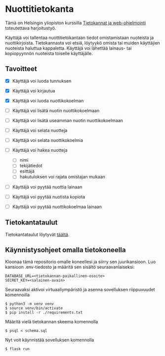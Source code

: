 # Nuottitietokanta

Tämä on Helsingin yliopiston kurssilla [Tietokannat ja web-ohjelmointi](https://hy-tsoha.github.io/materiaali/) toteutettava harjoitustyö.

Käyttäjä voi tallentaa nuottitietokantaan tiedot omistamistaan nuoteista ja nuottikirjoista. Tietokannasta voi etsiä, löytyykö omista tai muiden käyttäjien nuoteista haluttua kappaletta. Käyttäjä voi lähettää lainaus- tai kopiopyynnön nuoteista toiselle käyttäjälle.

## Tavoitteet

- [x] Käyttäjä voi luoda tunnuksen
- [x] Käyttäjä voi kirjautua

- [x] Käyttäjä voi luoda nuottikokoelman
- [ ] Käyttäjä voi lisätä nuotin nuottikokoelmaan
- [ ] Käyttäjä voi lisätä useamman nuotin nuottikokoelmaan
- [ ] Käyttäjä voi selata nuotteja
- [ ] Käyttäjä voi selata nuottikokoelmia
- [ ] Käyttäjä voi hakea nuotteja
    - [ ] nimi
    - [ ] tekijätiedot
    - [ ] esittäjä
    - [ ] hakutuloksen voi rajata omistajan mukaan

- [ ] Käyttäjä voi pyytää nuottia lainaan
- [ ] Käyttäjä voi pyytää nuotista kopiota
- [ ] Käyttäjä voi pyytää nuottikokoelmaa lainaan

## Tietokantataulut

Tietokantataulut löytyvät [täältä](docs/database_tables.md).

## Käynnistysohjeet omalla tietokoneella

Kloonaa tämä repositorio omalle koneellesi ja siirry sen juurikansioon. Luo kansioon .env-tiedosto ja määritä sen sisältö seuraavanlaiseksi:

```
DATABASE_URL=<tietokannan-paikallinen-osoite>
SECRET_KEY=<salainen-avain>
```

Seuraavaksi aktivoi virtuaaliympäristö ja asenna sovelluksen riippuvuudet komennoilla

```
$ python3 -m venv venv
$ source venv/bin/activate
$ pip install -r ./requirements.txt
```

Määritä vielä tietokannan skeema komennolla

```
$ psql < schema.sql
```

Nyt voit käynnistää sovelluksen komennolla

```
$ flask run
```